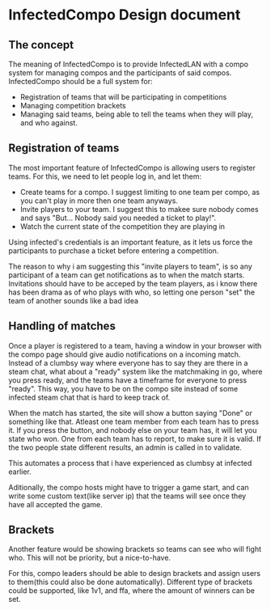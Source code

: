 InfectedCompo Design document
=============================

The concept
-----------

The meaning of InfectedCompo is to provide InfectedLAN with a compo system for managing compos and the participants of said compos. InfectedCompo should be a full system for:

 * Registration of teams that will be participating in competitions
 * Managing competition brackets
 * Managing said teams, being able to tell the teams when they will play, and who against.


 Registration of teams
 ---------------------

 The most important feature of InfectedCompo is allowing users to register teams. For this, we need to let people log in, and let them:

  * Create teams for a compo. I suggest limiting to one team per compo, as you can't play in more then one team anyways.
  * Invite players to your team. I suggest this to makee sure nobody comes and says "But... Nobody said you needed a ticket to play!".
  * Watch the current state of the competition they are playing in

Using infected's credentials is an important feature, as it lets us force the participants to purchase a ticket before entering a competition.

The reason to why i am suggesting this "invite players to team", is so any participant of a team can get notifications as to when the match starts. Invitations should have to be acceped by the team players, as i know there has been drama as of who plays with who, so letting one person "set" the team of another sounds like a bad idea


Handling of matches
-------------------

Once a player is registered to a team, having a window in your browser with the compo page should give audio notifications on a incoming match. Instead of a clumbsy way where everyone has to say they are there in a steam chat, what about a "ready" system like the matchmaking in go, where you press ready, and the teams have a timeframe for everyone to press "ready". This way, you have to be on the compo site instead of some infected steam chat that is hard to keep track of.

When the match has started, the site will show a button saying "Done" or something like that. Atleast one team member from each team has to press it. If you press the button, and nobody else on your team has, it will let you state who won. One from each team has to report, to make sure it is valid. If the two people state different results, an admin is called in to validate.

This automates a process that i have experienced as clumbsy at infected earlier.

Aditionally, the compo hosts might have to trigger a game start, and can write some custom text(like server ip) that the teams will see once they have all accepted the game.


Brackets
--------

Another feature would be showing brackets so teams can see who will fight who. This will not be priority, but a nice-to-have.

For this, compo leaders should be able to design brackets and assign users to them(this could also be done automatically). Different type of brackets could be supported, like 1v1, and ffa, where the amount of winners can be set.